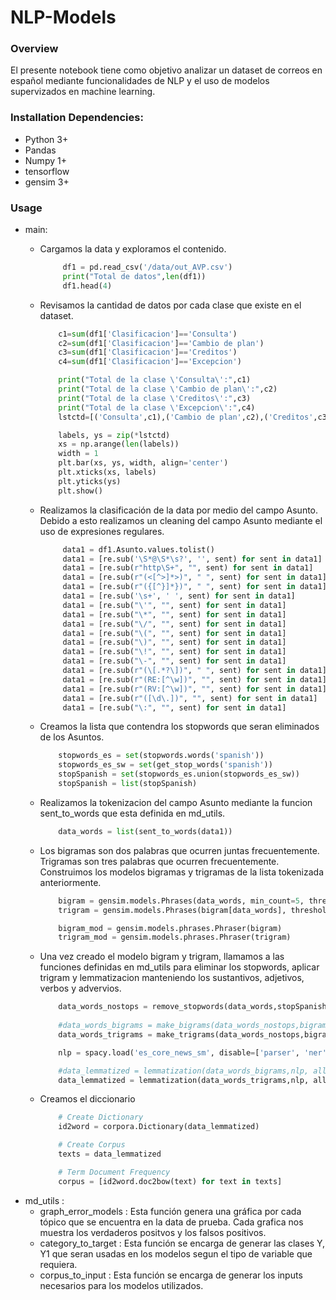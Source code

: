 # NLP-Models

### Overview
El presente notebook tiene como objetivo analizar un dataset de correos en español mediante funcionalidades de NLP y el uso de modelos supervizados en machine learning.

### Installation Dependencies:
- Python 3+
- Pandas
- Numpy 1+
- tensorflow
- gensim 3+

### Usage

- main:
    - Cargamos la data y exploramos el contenido.
        ```python
             df1 = pd.read_csv('/data/out_AVP.csv')
             print("Total de datos",len(df1))
             df1.head(4)
        ``` 
    - Revisamos la cantidad de datos por cada clase que existe en el dataset.
        ```python
            c1=sum(df1['Clasificacion']=='Consulta')
            c2=sum(df1['Clasificacion']=='Cambio de plan')
            c3=sum(df1['Clasificacion']=='Creditos')
            c4=sum(df1['Clasificacion']=='Excepcion')

            print("Total de la clase \'Consulta\':",c1)
            print("Total de la clase \'Cambio de plan\':",c2)
            print("Total de la clase \'Creditos\':",c3)
            print("Total de la clase \'Excepcion\':",c4)
            lstctd=[('Consulta',c1),('Cambio de plan',c2),('Creditos',c3),('Excepcion',c4)]

            labels, ys = zip(*lstctd)
            xs = np.arange(len(labels)) 
            width = 1
            plt.bar(xs, ys, width, align='center')
            plt.xticks(xs, labels) 
            plt.yticks(ys)
            plt.show()
        ```
    - Realizamos la clasificación de la data por medio del campo Asunto. Debido a esto realizamos un cleaning del campo Asunto mediante el uso de expresiones regulares.
        ```python
             data1 = df1.Asunto.values.tolist()
             data1 = [re.sub('\S*@\S*\s?', '', sent) for sent in data1]
             data1 = [re.sub(r"http\S+", "", sent) for sent in data1]
             data1 = [re.sub(r"(<[^>]*>)", " ", sent) for sent in data1]
             data1 = [re.sub(r"({[^}]*})", " ", sent) for sent in data1]
             data1 = [re.sub('\s+', ' ', sent) for sent in data1]
             data1 = [re.sub("\'", "", sent) for sent in data1]
             data1 = [re.sub("\*", "", sent) for sent in data1]
             data1 = [re.sub("\/", "", sent) for sent in data1]
             data1 = [re.sub("\(", "", sent) for sent in data1]
             data1 = [re.sub("\)", "", sent) for sent in data1]
             data1 = [re.sub("\!", "", sent) for sent in data1]
             data1 = [re.sub("\-", "", sent) for sent in data1]
             data1 = [re.sub(r"(\[.*?\])", " ", sent) for sent in data1]
             data1 = [re.sub(r"(RE:[^\w])", "", sent) for sent in data1]
             data1 = [re.sub(r"(RV:[^\w])", "", sent) for sent in data1]
             data1 = [re.sub(r"([\d\.])", "", sent) for sent in data1]
             data1 = [re.sub("\:", "", sent) for sent in data1]
         ```

    - Creamos la lista que contendra los stopwords que seran eliminados de los Asuntos.
        ```python
            stopwords_es = set(stopwords.words('spanish'))
            stopwords_es_sw = set(get_stop_words('spanish'))
            stopSpanish = set(stopwords_es.union(stopwords_es_sw))
            stopSpanish = list(stopSpanish)
        ```
    - Realizamos la tokenizacion del campo Asunto mediante la funcion sent_to_words que esta definida en md_utils.
        ```python
            data_words = list(sent_to_words(data1))
        ```
    - Los bigramas son dos palabras que ocurren juntas frecuentemente. Trigramas son tres palabras que ocurren frecuentemente. Construimos los modelos bigramas y trigramas de la lista tokenizada anteriormente.
        ```python
            bigram = gensim.models.Phrases(data_words, min_count=5, threshold=100)
            trigram = gensim.models.Phrases(bigram[data_words], threshold=100)  

            bigram_mod = gensim.models.phrases.Phraser(bigram)
            trigram_mod = gensim.models.phrases.Phraser(trigram)
        ```
     - Una vez creado el modelo bigram y trigram, llamamos a las funciones definidas en md_utils para eliminar los stopwords, aplicar trigram y lemmatizacion manteniendo los sustantivos, adjetivos, verbos y advervios. 
        ```python
            data_words_nostops = remove_stopwords(data_words,stopSpanish)
            
            #data_words_bigrams = make_bigrams(data_words_nostops,bigram_mod)
            data_words_trigrams = make_trigrams(data_words_nostops,bigram_mod,trigram_mod)

            nlp = spacy.load('es_core_news_sm', disable=['parser', 'ner'])

            #data_lemmatized = lemmatization(data_words_bigrams,nlp, allowed_postags=['NOUN', 'ADJ', 'VERB', 'ADV'])
            data_lemmatized = lemmatization(data_words_trigrams,nlp, allowed_postags=['NOUN', 'ADJ', 'VERB', 'ADV'])
        ```
    - Creamos el diccionario 
        ```python
            # Create Dictionary
            id2word = corpora.Dictionary(data_lemmatized)

            # Create Corpus
            texts = data_lemmatized

            # Term Document Frequency
            corpus = [id2word.doc2bow(text) for text in texts]

        ```
- md_utils : 
    - graph_error_models : Esta función genera una gráfica por cada tópico que se encuentra en la data de prueba. Cada grafica nos muestra los verdaderos positvos y los falsos positivos.
    - category_to_target : Esta función se encarga de generar las clases Y, Y1 que seran usadas en los modelos segun el tipo de variable que requiera.
    - corpus_to_input : Esta función se encarga de generar los inputs necesarios para los modelos utilizados.
